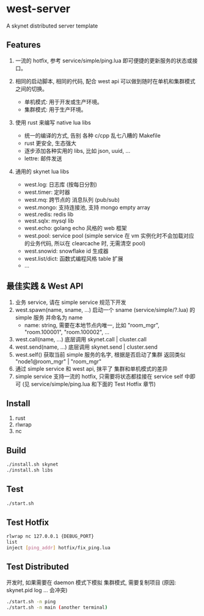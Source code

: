 # west-server
A skynet distributed server template

## Features
1. 一流的 hotfix, 参考 service/simple/ping.lua 即可便捷的更新服务的状态或接口。

2. 相同的启动脚本, 相同的代码, 配合 west api 可以做到随时在单机和集群模式之间的切换。
    * 单机模式: 用于开发或生产环境。
    * 集群模式: 用于生产环境。

3. 使用 rust 来编写 native lua libs
    * 统一的编译的方式, 告别 各种 c/cpp 乱七八糟的 Makefile
    * rust 更安全, 生态强大
    * 逐步添加各种实用的 libs, 比如 json, uuid, ...
    * lettre: 邮件发送

4. 通用的 skynet lua libs 
    * west.log: 日志库 (按每日分割)
    * west.timer: 定时器
    * west.mq: 跨节点的 消息队列 (pub/sub)
    * west.mongo: 支持连接池, 支持 mongo empty array
    * west.redis: redis lib
    * west.sqlx: mysql lib
    * west.echo: golang echo 风格的 web 框架
    * west.pool: service pool (simple service 在 vm 实例化时不会加载对应的业务代码, 所以在 clearcache 时, 无需清空 pool)
    * west.snowid: snowflake id 生成器
    * west.list/dict: 函数式编程风格 table 扩展
    * ...

## 最佳实践 & West API
1. 业务 service, 请在 simple service 规范下开发
2. west.spawn(name, sname, ...) 启动一个 sname (service/simple/?.lua) 的 simple 服务 并命名为 name
    * name: string, 需要在本地节点内唯一, 比如 "room_mgr", "room.100001", "room.100002", ...
3. west.call(name, ...) 底层调用 skynet.call | cluster.call
4. west.send(name, ...) 底层调用 skynet.send | cluster.send
5. west.self() 获取当前 simple 服务的名字, 根据是否启动了集群 返回类似 "node1@room_mgr" | "room_mgr"
6. 通过 simple service 和 west api, 抹平了 集群和单机模式的差异
7. simple service 支持一流的 hotfix, 只需要将状态都挂接在 service self 中即可 (见 service/simple/ping.lua 和下面的 Test Hotfix 章节)

## Install
1. rust
2. rlwrap
3. nc

## Build
```bash
./install.sh skynet
./install.sh libs
```

## Test
```bash
./start.sh
```

## Test Hotfix
```bash
rlwrap nc 127.0.0.1 {DEBUG_PORT}
list
inject [ping_addr] hotfix/fix_ping.lua
```

## Test Distributed
开发时, 如果需要在 daemon 模式下模拟 集群模式, 需要复制项目 (原因: skynet.pid log ... 会冲突)
```bash
./start.sh -n ping
./start.sh -n main (another terminal)
```
